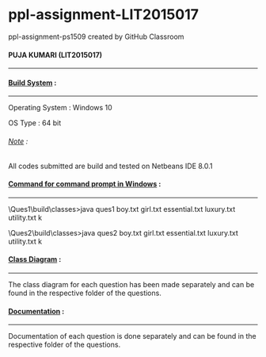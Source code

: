 # ppl-assignment-LIT2015017
ppl-assignment-ps1509 created by GitHub Classroom


<h4>PUJA KUMARI (LIT2015017)</h4>
<hr>

<h4><u>Build System</u> :</h4>
<hr>
Operating System : Windows 10 <p>
OS Type : 64 bit<p>
<h6><u>Note</u> :</h6> All codes submitted are build and tested on Netbeans IDE 8.0.1<p>

<h4><u>Command for command prompt in Windows</u> :</h4>
<hr>
\Ques1\build\classes>java ques1 boy.txt girl.txt essential.txt luxury.txt utility.txt k
<p>
\Ques2\build\classes>java ques2 boy.txt girl.txt essential.txt luxury.txt utility.txt k


<h4><u>Class Diagram</u> :</h4>
<hr>
The class diagram for each question has been made separately and can be found in the respective folder of the questions.

<h4><u>Documentation</u> :</h4>
<hr>
Documentation of each question is done separately and can be found in the respective folder of the questions.


